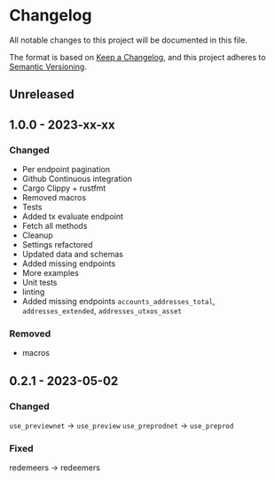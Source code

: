 # Changelog

All notable changes to this project will be documented in this file.

The format is based on [Keep a Changelog](https://keepachangelog.com/en/1.0.0/),
and this project adheres to [Semantic Versioning](https://semver.org/spec/v2.0.0.html).

## Unreleased

## 1.0.0 - 2023-xx-xx

### Changed

- Per endpoint pagination
- Github Continuous integration
- Cargo Clippy + rustfmt
- Removed macros
- Tests
- Added tx evaluate endpoint
- Fetch all methods
- Cleanup
- Settings refactored
- Updated data and schemas
- Added missing endpoints
- More examples
- Unit tests
- linting
- Added missing endpoints `accounts_addresses_total`, `addresses_extended`, `addresses_utxos_asset`

### Removed

- macros

## 0.2.1 - 2023-05-02

### Changed

`use_previewnet` -> `use_preview`
`use_preprodnet` -> `use_preprod`

### Fixed

redemeers -> redeemers
